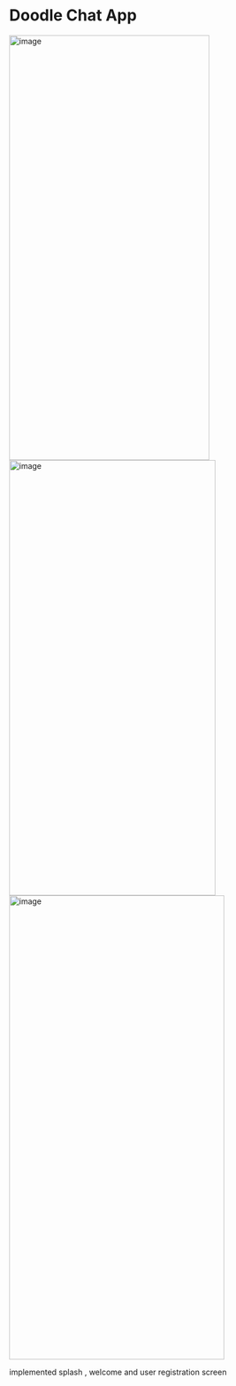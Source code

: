# Doodle Chat App

<img width="362" height="767" alt="image" src="https://github.com/user-attachments/assets/f111be3f-80b7-42ce-81e3-5859cb700137" /><img width="373" height="786" alt="image" src="https://github.com/user-attachments/assets/5f435f66-f0a5-4ed0-9301-6eb0d76a9fa1" /><img width="389" height="838" alt="image" src="https://github.com/user-attachments/assets/601be877-5d4b-464b-a0f1-27c1de9e1bda" />

implemented splash , welcome and user registration screen 
